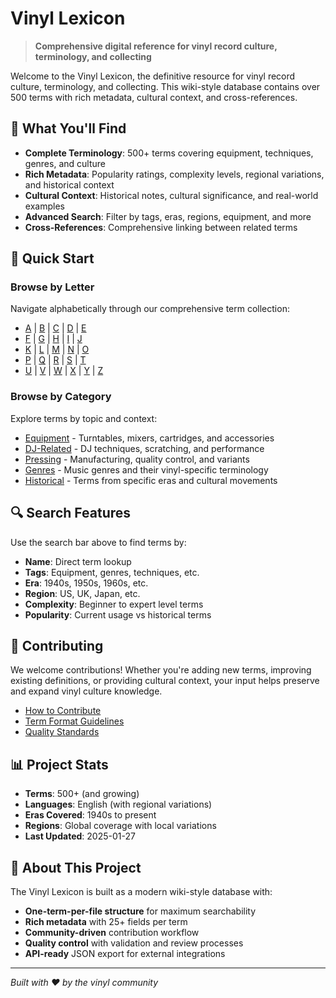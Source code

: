 # Vinyl Lexicon

> **Comprehensive digital reference for vinyl record culture, terminology, and collecting**

Welcome to the Vinyl Lexicon, the definitive resource for vinyl record culture, terminology, and collecting. This wiki-style database contains over 500 terms with rich metadata, cultural context, and cross-references.

## 🎵 What You'll Find

- **Complete Terminology**: 500+ terms covering equipment, techniques, genres, and culture
- **Rich Metadata**: Popularity ratings, complexity levels, regional variations, and historical context
- **Cultural Context**: Historical notes, cultural significance, and real-world examples
- **Advanced Search**: Filter by tags, eras, regions, equipment, and more
- **Cross-References**: Comprehensive linking between related terms

## 🚀 Quick Start

### Browse by Letter
Navigate alphabetically through our comprehensive term collection:
- [A](letters/a.md) | [B](letters/b.md) | [C](letters/c.md) | [D](letters/d.md) | [E](letters/e.md)
- [F](letters/f.md) | [G](letters/g.md) | [H](letters/h.md) | [I](letters/i.md) | [J](letters/j.md)
- [K](letters/k.md) | [L](letters/l.md) | [M](letters/m.md) | [N](letters/n.md) | [O](letters/o.md)
- [P](letters/p.md) | [Q](letters/q.md) | [R](letters/r.md) | [S](letters/s.md) | [T](letters/t.md)
- [U](letters/u.md) | [V](letters/v.md) | [W](letters/w.md) | [X](letters/x.md) | [Y](letters/y.md) | [Z](letters/z.md)

### Browse by Category
Explore terms by topic and context:
- [Equipment](tags/equipment.md) - Turntables, mixers, cartridges, and accessories
- [DJ-Related](tags/dj-related.md) - DJ techniques, scratching, and performance
- [Pressing](tags/pressing.md) - Manufacturing, quality control, and variants
- [Genres](tags/genres.md) - Music genres and their vinyl-specific terminology
- [Historical](tags/historical.md) - Terms from specific eras and cultural movements

## 🔍 Search Features

Use the search bar above to find terms by:
- **Name**: Direct term lookup
- **Tags**: Equipment, genres, techniques, etc.
- **Era**: 1940s, 1950s, 1960s, etc.
- **Region**: US, UK, Japan, etc.
- **Complexity**: Beginner to expert level terms
- **Popularity**: Current usage vs historical terms

## 🤝 Contributing

We welcome contributions! Whether you're adding new terms, improving existing definitions, or providing cultural context, your input helps preserve and expand vinyl culture knowledge.

- [How to Contribute](contribute.md)
- [Term Format Guidelines](contribute.md#term-format)
- [Quality Standards](contribute.md#quality-standards)

## 📊 Project Stats

- **Terms**: 500+ (and growing)
- **Languages**: English (with regional variations)
- **Eras Covered**: 1940s to present
- **Regions**: Global coverage with local variations
- **Last Updated**: 2025-01-27

## 🎯 About This Project

The Vinyl Lexicon is built as a modern wiki-style database with:
- **One-term-per-file structure** for maximum searchability
- **Rich metadata** with 25+ fields per term
- **Community-driven** contribution workflow
- **Quality control** with validation and review processes
- **API-ready** JSON export for external integrations

---

*Built with ❤️ by the vinyl community*

